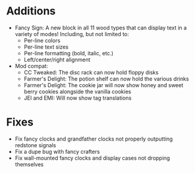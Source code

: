 # Additions

- Fancy Sign: A new block in all 11 wood types that can display text in a variety of modes! Including, but not limited to:
  - Per-line colors
  - Per-line text sizes
  - Per-line formatting (bold, italic, etc.)
  - Left/center/right alignment
- Mod compat:
  - CC Tweaked: The disc rack can now hold floppy disks
  - Farmer's Delight: The potion shelf can now hold the various drinks
  - Farmer's Delight: The cookie jar will now show honey and sweet berry cookies alongside the vanilla cookies
  - JEI and EMI: Will now show tag translations

# Fixes

- Fix fancy clocks and grandfather clocks not properly outputting redstone signals
- Fix a dupe bug with fancy crafters
- Fix wall-mounted fancy clocks and display cases not dropping themselves
